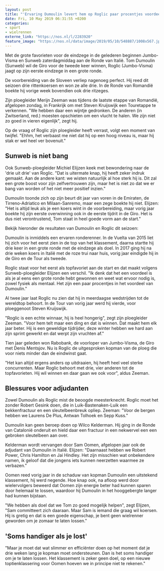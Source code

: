 ```yaml
---
layout: post
title: "'Ervaring Dumoulin levert hem op Roglic paar procentjes voordeel op'"
date: Fri, 10 May 2019 06:31:55 +0200
categories: 
- sport 
- wielrennen 
externe_link: "https://nos.nl/l/2283920"
feature_image: "https://nos.nl/data/image/2019/05/10/548887/1008x567.jpg"
---
```


<p>Met de grote favorieten voor de eindzege in de gelederen beginnen Jumbo-Visma en Sunweb zaterdagmiddag aan de Ronde van Italië. Tom Dumoulin (Sunweb) wil de Giro voor de tweede keer winnen, Roglic (Jumbo-Visma) jaagt op zijn eerste eindzege in een grote ronde.</p>
<p>De voorbereiding van de Sloveen verliep nagenoeg perfect. Hij reed dit seizoen drie rittenkoersen en won ze alle drie. In de Ronde van Romandië boekte hij vorige week bovendien ook drie ritzeges.</p>
<p>Zijn ploegleider Merijn Zeeman was tijdens de laatste etappe van Romandië, afgelopen zondag, in Frankrijk om met Steven Kruijswijk een Touretappe te verkennen. "We hebben daar een wijntje gedronken. De anderen (in Zwitserland, red.) moesten opschieten om een vlucht te halen. We zijn niet zo goed in vieren eigenlijk", zegt hij.</p>
<p>Op de vraag of Roglic zijn ploegleider heeft verrast, volgt een moment van twijfel. "Ehhm, het verbaast me niet dat hij op een hoog niveau is, maar hij stak er wel heel ver bovenuit."</p>
<h2>Sunweb is niet bang</h2>
<p>Ook Sunweb-ploegleider Michiel Elijzen keek met bewondering naar de 'drie uit drie' van Roglic. "Dat is uitermate knap, hij heeft zeker indruk gemaakt. Aan de andere kant: we wisten natuurlijk al hoe sterk hij is. Dit zal een grote boost voor zijn zelfvertrouwen zijn, maar het is niet zo dat we er bang van worden of het niet meer positief inzien."</p>
<p>Dumoulin toonde zich op zijn beurt dit jaar van voren in de Emiraten, de Tirreno-Adriatico en Milaan-Sanremo, maar een zege boekte hij niet. Elijzen: "Het is altijd leuk als je een koers wint in de voorbereiding, maar vorig jaar boekte hij zijn eerste overwinning ook in de eerste tijdrit in de Giro. Het is dus niet verontrustend, Tom staat in heel goede vorm aan de start."</p>
<p>Bekijk hieronder de resultaten van Dumoulin en Roglic dit seizoen:</p>
<p>Dumoulin is inmiddels een ervaren ronderenner. In de Vuelta van 2015 liet hij zich voor het eerst zien in de top van het klassement, daarna startte hij drie keer in een grote ronde met de eindzege als doel. In 2017 ging hij na drie weken koers in Italië met de roze trui naar huis, vorig jaar eindigde hij in de Giro en de Tour als tweede.</p>
<p>Roglic staat voor het eerst als topfavoriet aan de start en dat maakt volgens Sunweb-ploegleider Elijzen een verschil. "Ik denk dat het een voordeel is als je al eens een grote ronde hebt gewonnen en weet wat ervoor nodig is, zowel fysiek als mentaal. Het zijn een paar procentjes in het voordeel van Dumoulin."</p>
<p>Al twee jaar laat Roglic nu zien dat hij in meerdaagse wedstrijden tot de wereldtop behoort. In de Tour van vorig jaar werd hij vierde, voor ploeggenoot Steven Kruijswijk.</p>
<p>"Roglic is een echte winnaar, hij is heel hongerig", zegt zijn ploegleider Zeeman. "Voor hem telt maar een ding en dat is winnen. Dat maakt hem elk jaar beter. Hij is een geweldige tijdrijder, deze winter hebben we hard aan zijn sprint gewerkt en dat werpt zijn vruchten af."</p>
<p>Tien jaar geleden won Rabobank, de voorloper van Jumbo-Visma, de Giro met Denis Mentsjov. Nu is Roglic de uitgesproken kopman van de ploeg die voor niets minder dan de eindwinst gaat.</p>
<p>"Het kan altijd ergens anders op uitdraaien, hij heeft heel veel sterke concurrenten. Maar Roglic behoort met drie, vier anderen tot de topfavorieten. Hij wil winnen en daar gaan we ook voor", aldus Zeeman.</p>
<h2>Blessures voor adjudanten</h2>
<p>Zowel Dumoulin als Roglic mist de beoogde meesterknecht. Roglic moet het zonder Robert Gesink doen, die in Luik-Bastenaken-Luik een bekkenfractuur en een sleutelbeenbreuk opliep. Zeeman: "Voor de bergen hebben we Laurens De Plus, Antwan Tolhoek en Sepp Kuss."</p>
<p>Dumoulin kan geen beroep doen op Wilco Kelderman. Hij ging in de Ronde van Catalonië onderuit en hield daar een fractuur in een nekwervel een een gebroken sleutelbeen aan over.</p>
<p>Kelderman wordt vervangen door Sam Oomen, afgelopen jaar ook de adjudant van Dumoulin in Italië. Elijzen: "Daarnaast hebben we Robert Power, Chris Hamilton en Jai Hindley. Het zijn misschien wat onbekendere namen, ik geloof dat die jongens iets kunnen neerzetten waarmee ze verbazen."</p>
<p>Oomen reed vorig jaar in de schaduw van kopman Dumoulin een uitstekend klassement, hij werd negende. Hoe knap ook, na afloop werd door wielervolgers beweerd dat Oomen zijn energie beter had kunnen sparen door helemaal te lossen, waardoor hij Dumoulin in het hooggebergte langer had kunnen bijstaan.</p>
<p>"We hebben als doel dat we Tom zo goed mogelijk helpen", zegt Elijzen, "Sam committeert zich daaraan. Maar Sam is iemand die graag wil koersen. Hij is gretig en dat is een goede eigenschap, je bent geen wielrenner geworden om je zomaar te laten lossen."</p>
<h2>'Soms handiger als je lost'</h2>
<p>"Maar je moet dat wat slimmer en efficiënter doen op het moment dat je drie weken lang je kopman moet ondersteunen. Dan is het soms handiger om je te laten lossen. Het klassement is zeker geen doel, op een nieuwe toptienklassering voor Oomen hoeven we in principe niet te rekenen."</p>
